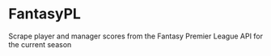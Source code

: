 # FantasyPL
Scrape player and manager scores from the Fantasy Premier League API for the current season
